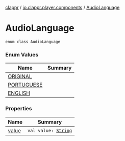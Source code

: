 [clappr](../../index.md) / [io.clappr.player.components](../index.md) / [AudioLanguage](./index.md)

# AudioLanguage

`enum class AudioLanguage`

### Enum Values

| Name | Summary |
|---|---|
| [ORIGINAL](-o-r-i-g-i-n-a-l.md) |  |
| [PORTUGUESE](-p-o-r-t-u-g-u-e-s-e.md) |  |
| [ENGLISH](-e-n-g-l-i-s-h.md) |  |

### Properties

| Name | Summary |
|---|---|
| [value](value.md) | `val value: `[`String`](https://kotlinlang.org/api/latest/jvm/stdlib/kotlin/-string/index.html) |

